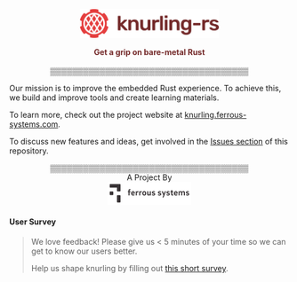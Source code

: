 <div align="center">
  <a href="https://knurling.ferrous-systems.com"><img src="img/knurling_horizontal_color.svg" width="250" alt="Ferrous Systems"></a>
  <br>

  <strong style="color: #742a2a">Get a grip on bare-metal Rust</strong>
  <br>
  <br>
  ▒▒▒▒▒▒▒▒▒▒▒▒▒▒▒▒▒▒▒▒▒▒▒▒▒▒▒▒▒▒▒▒▒▒▒▒
</div>

Our mission is to improve the embedded Rust experience. To achieve this, we build and improve tools and create learning materials.

To learn more, check out the project website at [knurling.ferrous-systems.com](https://knurling.ferrous-systems.com/).

To discuss new features and ideas, get involved in the [Issues section](https://github.com/knurling-rs/meta/issues) of this repository.


[Ferrous Systems]: http://ferrous-systems.com

<div align="center">
  ▒▒▒▒▒▒▒▒▒▒▒▒▒▒▒▒▒▒▒▒▒▒▒▒▒▒▒▒▒▒▒▒▒▒▒▒
</div>

<div align="center">A Project By</div>
<div align="center">
    <a href="https://ferrous-systems.com/"><img src="img/ferrous-logo.png" width="150" alt="Ferrous Systems"></a>
</div>

#### User Survey

> We love feedback! Please give us < 5 minutes of your time so we can get to know our users better.
> 
> Help us shape knurling by filling out [this short survey](https://forms.office.com/r/aMfHG79N9K).
